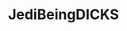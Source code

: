 ---
title: JediBeingDICKS
crosslinks:
- livven
- gaming
- instant_regret
- tipofmypenis2
- nonononoyes
---
